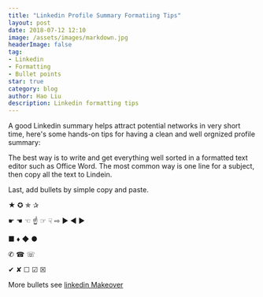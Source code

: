 ```yaml
---
title: "Linkedin Profile Summary Formatiing Tips"
layout: post
date: 2018-07-12 12:10
image: /assets/images/markdown.jpg
headerImage: false
tag:
- Linkedin
- Formatting
- Bullet points
star: true
category: blog
author: Hao Liu
description: Linkedin formatting tips
---
```



A good Linkedin summary helps attract potential networks in very short time, here's some hands-on tips for having a clean and well orgnized profile summary:

The best way is to write and get everything well sorted in a formatted text editor such as Office Word. The most common way is one line for a subject, then copy all the text to Lindein.

Last, add bullets by simple copy and paste.


★ ✪ ✯ ✰

☛ ☚ ☜ ☝ ☞ ☟ ⇨ ► ◄ ► 

■ ♦ ◆ ●

✆ ☎ ☏

✔ ✘ ☐ ☑ ☒

More bullets see [linkedin Makeover](https://www.linkedin-makeover.com/tools/symbols/)
